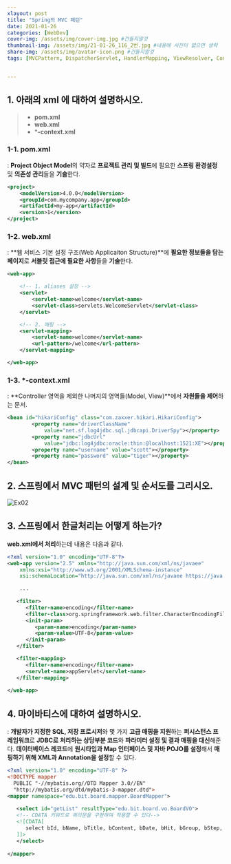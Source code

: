 ```yaml
---
xlayout: post
title: "Spring의 MVC 패턴"
date: 2021-01-26
categories: [WebDev]
cover-img: /assets/img/cover-img.jpg #건들지말것
thumbnail-img: /assets/img/21-01-26_116_2번.jpg #내용에 사진이 없으면 생략
share-img: /assets/img/avatar-icon.png #건들지말것
tags: [MVCPattern, DispatcherServlet, HandlerMapping, ViewResolver, Controller, View, MyBatis]


---
```


## 1. 아래의 xml 에 대하여 설명하시오. ##
> - **pom.xml**
> - **web.xml**
> - ***-context.xml**

### 1-1. pom.xml

: **Project Object Model**의 약자로 **프로젝트 관리 및 빌드**에 필요한 **스프링 환경설정** 및 **의존성 관리**들을 **기술**한다.

```xml
<project> 
    <modelVersion>4.0.0</modelVersion> 
    <groupId>com.mycompany.app</groupId> 
    <artifactId>my-app</artifactId> 
    <version>1</version> 
</project>
```

### 1-2. web.xml

: **웹 서비스 기본 설정 구조(Web Applicaiton Structure)**에 **필요한 정보들을 담는 페이지**로 **서블릿 접근에 필요한 사항**들을 **기술**한다.

```xml
<web-app>

    <!-- 1. aliases 설정 -->
    <servlet>
        <servlet-name>welcome</servlet-name>
        <servlet-class>servlets.WelcomeServlet</servlet-class>
    </servlet>

    <!-- 2. 매핑 -->
    <servlet-mapping>
        <servlet-name>welcome</servlet-name>
        <url-pattern>/welcome</url-pattern>
    </servlet-mapping>

</web-app>
```

### 1-3. *-context.xml

: **Controller 영역을 제외한 나머지의 영역들(Model, View)**에서 **자원들을 제어**하는 문서.

```xml
<bean id="hikariConfig" class="com.zaxxer.hikari.HikariConfig">
		<property name="driverClassName"
			value="net.sf.log4jdbc.sql.jdbcapi.DriverSpy"></property>
		<property name="jdbcUrl"
			value="jdbc:log4jdbc:oracle:thin:@localhost:1521:XE"></property>
		<property name="username" value="scott"></property>
		<property name="password" value="tiger"></property>
</bean>
```

## 2. 스프링에서 MVC 패턴의 설계 및 순서도를 그리시오. ##

![Ex02](/assets/img/21-01-26_116_2번.jpg)

## 3. 스프링에서 한글처리는 어떻게 하는가? ##

**web.xml에서 처리**하는데 내용은 다음과 같다.

```xml
<?xml version="1.0" encoding="UTF-8"?>
<web-app version="2.5" xmlns="http://java.sun.com/xml/ns/javaee"
	xmlns:xsi="http://www.w3.org/2001/XMLSchema-instance"
	xsi:schemaLocation="http://java.sun.com/xml/ns/javaee https://java.sun.com/xml/ns/javaee/web-app_2_5.xsd">

	...
	
   <filter>
      <filter-name>encoding</filter-name>
      <filter-class>org.springframework.web.filter.CharacterEncodingFilter</filter-class>
      <init-param>
         <param-name>encoding</param-name>
         <param-value>UTF-8</param-value>
      </init-param>
   </filter>

   <filter-mapping>
      <filter-name>encoding</filter-name>
      <servlet-name>appServlet</servlet-name>
   </filter-mapping>	
	
</web-app>
```

## 4. 마이바티스에 대하여 설명하시오. ##

: **개발자가 지정한 SQL, 저장 프로시저**와 몇 가지 **고급 매핑을 지원**하는 **퍼시스턴스 프레임워크**로 **JDBC로 처리하는 상당부분 코드**와 **파라미터 설정 및 결과 매핑을 대신**해준다. **데이터베이스 레코드**에 **원시타입과 Map 인터페이스 및 자바 POJO를 설정**해서 **매핑하기 위해 XML과 Annotation을 설정**할 수 있다.

```xml
<?xml version="1.0" encoding="UTF-8" ?>
<!DOCTYPE mapper
  PUBLIC "-//mybatis.org//DTD Mapper 3.0//EN"
  "http://mybatis.org/dtd/mybatis-3-mapper.dtd">
<mapper namespace="edu.bit.board.mapper.BoardMapper">
   
   <select id="getList" resultType="edu.bit.board.vo.BoardVO">
   <!-- CDATA 키워드로 쿼리문을 구현하여 적용할 수 있다-->
   <![CDATA[
      select bId, bName, bTitle, bContent, bDate, bHit, bGroup, bStep, bIndent from mvc_board order by bGroup desc, bStep asc
   ]]>
   </select>
   
</mapper>
```
